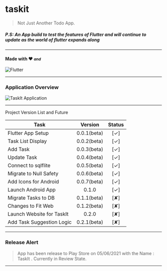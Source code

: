 # taskit

> Not Just Another Todo App. 

##### P.S: An App build to test the features of Flutter and will continue to update as the world of flutter expands along

---
#### Made with ❤️ <i style="font-size: 12px;">and</i> 

![Flutter](https://github.com/krishnaclouds/TaskIt/blob/4b369e7f2b5a32f1a6c56526ff37549df0079dbb/AppScreenshots/flutterio-ar21.svg?raw=true)

---
### Application Overview

![TaskIt Application](https://github.com/krishnaclouds/TaskIt/blob/3a921be8036c7760e3f47eb59fca0d798bdedab5/AppScreenshots/1024by500.PNG?raw=true)

---

Project Version List and Future

| Task | Version  | Status  |
| --------------------------|:---------------------:|:----:|
| Flutter App Setup         | 0.0.1(beta)           | [✓]  |
| Task List Display         | 0.0.2(beta)           | [✓]  |
| Add Task                  | 0.0.3(beta)           | [✓]  |
| Update Task               | 0.0.4(beta)           | [✓]  |
| Connect to sqlflite       | 0.0.5(beta)           | [✓]  |  
| Migrate to Null Safety    | 0.0.6(beta)           | [✓]  |
| Add Icons for Android     | 0.0.7(beta)           | [✓]  |
| Launch Android App        | 0.1.0                 | [✓]  |
| Migrate Tasks to DB       | 0.1.1(beta)           | [✘]  |
| Changes to Fit Web        | 0.1.2(beta)           | [✘]  |
| Launch Website for TaskIt | 0.2.0                 | [✘]  |
| Add Task Suggestion Logic | 0.2.1(beta)           | [✘]  |

---

### Release Alert
> App has been release to Play Store on 05/06/2021 with the Name : TaskIt . Currently in Review State.

---